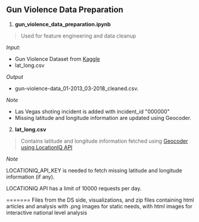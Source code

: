 
## Gun Violence Data Preparation

1. **gun_violence_data_preparation.ipynb**

> Used for feature engineering and data cleanup

_Input:_
* Gun Violence Dataset from [Kaggle](https://www.kaggle.com/jameslko/gun-violence-data) 
* lat_long.csv 

_Output_
* gun-violence-data_01-2013_03-2018_cleaned.csv.

_Note_
* Las Vegas shoting incident is added with incident_id "000000"
* Missing latitude and longitude information are updated using Geocoder.

2. **lat_long.csv**

> Contains latitude and longitude information fetched using [Geocoder using LocationIQ API](https://geocoder.readthedocs.io/providers/LocationIQ.html)

_Note_

LOCATIONIQ_API_KEY is needed to fetch missing latitude and longitude information (if any). 

LOCATIONIQ API has a limit of 10000 requests per day.

=======
Files from the DS side, visualizations, and zip files containing html articles and analysis with .png images
for static needs, with html images for interactive national level analysis

